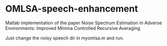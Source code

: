 # OMLSA-speech-enhancement
Matlab implementation of the paper Noise Spectrum Estimation in Adverse Environments: Improved Minima Controlled Recursive Averaging

Just change the noisy speech dir in myomlsa.m and run.
